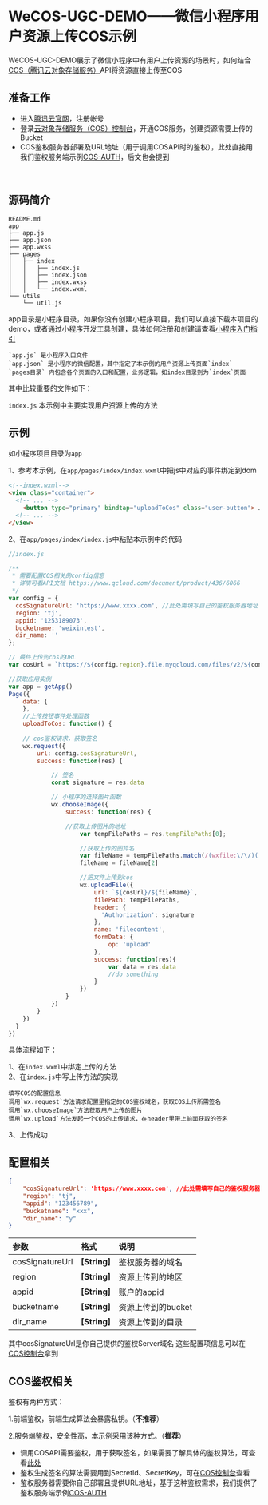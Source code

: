 # WeCOS-UGC-DEMO——微信小程序用户资源上传COS示例

WeCOS-UGC-DEMO展示了微信小程序中有用户上传资源的场景时，如何结合[COS（腾讯云对象存储服务）](https://www.qcloud.com/product/cos)API将资源直接上传至COS

## 准备工作

* 进入[腾讯云官网](https://www.qcloud.com)，注册帐号
* 登录[云对象存储服务（COS）控制台](https://console.qcloud.com/cos4)，开通COS服务，创建资源需要上传的Bucket
* COS鉴权服务器部署及URL地址（用于调用COSAPI时的鉴权），此处直接用我们鉴权服务端示例[COS-AUTH](https://github.com/tencentyun/cos-auth)，后文也会提到
<br/>

## 源码简介

```tree
README.md
app
├── app.js
├── app.json
├── app.wxss
├── pages
│   ├── index
│   │   ├── index.js
│   │   ├── index.json
│   │   ├── index.wxss
│   │   └── index.wxml
└── utils
    └── util.js
```

app目录是小程序目录，如果你没有创建小程序项目，我们可以直接下载本项目的demo，或者通过小程序开发工具创建，具体如何注册和创建请查看[小程序入门指引](https://mp.weixin.qq.com/debug/wxadoc/introduction/index.html?t=1483674932)

    `app.js` 是小程序入口文件
    `app.json` 是小程序的微信配置，其中指定了本示例的用户资源上传页面`index`
    `pages目录` 内包含各个页面的入口和配置，业务逻辑，如index目录则为`index`页面

其中比较重要的文件如下：

`index.js` 本示例中主要实现用户资源上传的方法
    
## 示例

如小程序项目目录为`app`

1、参考本示例，在`app/pages/index/index.wxml`中把js中对应的事件绑定到dom
```html
<!--index.wxml-->
<view class="container">
  <!-- ... -->
    <button type="primary" bindtap="uploadToCos" class="user-button"> 上传 </button>
  <!-- ... -->
</view>
```

2、在`app/pages/index/index.js`中粘贴本示例中的代码
```js
//index.js

/**
 * 需要配置COS相关的config信息
 * 详情可看API文档 https://www.qcloud.com/document/product/436/6066
 */
var config = {
  cosSignatureUrl: 'https://www.xxxx.com', //此处需填写自己的鉴权服务器地址
  region: 'tj',
  appid: '1253189073',
  bucketname: 'weixintest',
  dir_name: ''
};

// 最终上传到cos的URL
var cosUrl = `https://${config.region}.file.myqcloud.com/files/v2/${config.appid}/${config.bucketname}${config.dirname}`

//获取应用实例
var app = getApp()
Page({
    data: {
    },
    //上传按钮事件处理函数
    uploadToCos: function() {
    
    // cos鉴权请求，获取签名
    wx.request({
        url: config.cosSignatureUrl,
        success: function(res) {

            // 签名
            const signature = res.data

            // 小程序的选择图片函数
            wx.chooseImage({
                success: function(res) {

                //获取上传图片的地址
                    var tempFilePaths = res.tempFilePaths[0];

                    //获取上传的图片名
                    var fileName = tempFilePaths.match(/(wxfile:\/\/)(.+)/)
                    fileName = fileName[2]

                    //把文件上传到cos
                    wx.uploadFile({
                        url: `${cosUrl}/${fileName}`,
                        filePath: tempFilePaths,
                        header: {
                          'Authorization': signature
                        },
                        name: 'filecontent',
                        formData: {
                            op: 'upload'
                        },
                        success: function(res){
                            var data = res.data
                            //do something
                        }
                    })
                }
            })
        }
    })
  }
})
```

具体流程如下：
 
1、在`index.wxml`中绑定上传的方法  
2、在`index.js`中写上传方法的实现
    
    填写COS的配置信息
    调用`wx.request`方法请求配置里指定的COS鉴权域名，获取COS上传所需签名  
    调用`wx.chooseImage`方法获取用户上传的图片  
    调用`wx.upload`方法发起一个COS的上传请求，在header里带上前面获取的签名  
3、上传成功  


## 配置相关

```json
{
    "cosSignatureUrl": 'https://www.xxxx.com', //此处需填写自己的鉴权服务器地址
    "region": "tj",
    "appid": "123456789",
    "bucketname": "xxx",
    "dir_name": "y"
}
```

| 参数 | 格式 | 说明 |
|:--|:--|:--|
|cosSignatureUrl|**[String]**|鉴权服务器的域名|
|region|**[String]**|资源上传到的地区|
|appid|**[String]**|账户的appid|
|bucketname|**[String]**|资源上传到的bucket|
|dir_name|**[String]**|资源上传到的目录|


其中cosSignatureUrl是你自己提供的鉴权Server域名
这些配置项信息可以在[COS控制台](https://console.qcloud.com/cos4)拿到


## COS鉴权相关

鉴权有两种方式：

1.前端鉴权，前端生成算法会暴露私钥。（**不推荐**）

2.服务端鉴权，安全性高，本示例采用该种方式。（**推荐**）

* 调用COSAPI需要鉴权，用于获取签名，如果需要了解具体的鉴权算法，可查看[此处](https://www.qcloud.com/document/product/436/6054)  
* 鉴权生成签名的算法需要用到SecretId、SecretKey，可在[COS控制台](https://console.qcloud.com/cos4/secret)查看
* 鉴权服务器需要你自己部署且提供URL地址，基于这种鉴权需求，我们提供了鉴权服务端示例[COS-AUTH](https://github.com/tencentyun/cos-auth)

